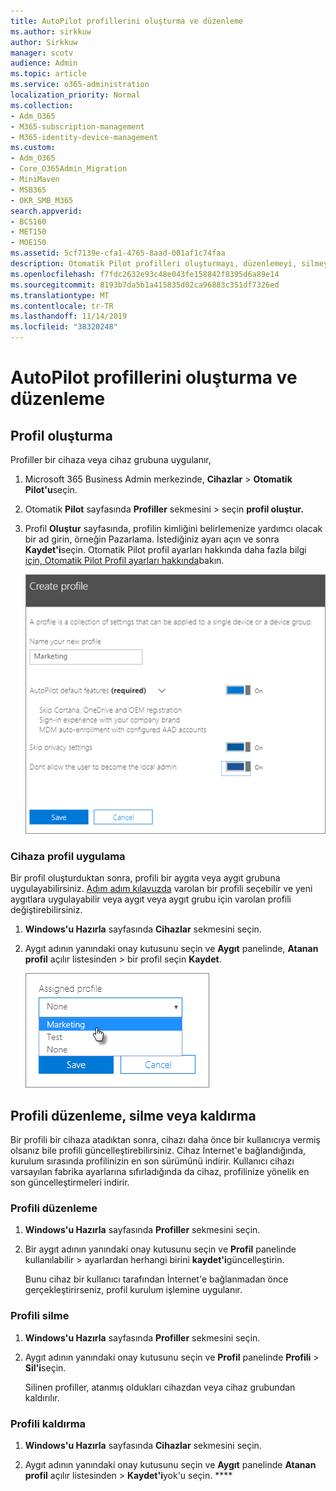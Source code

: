 ```yaml
---
title: AutoPilot profillerini oluşturma ve düzenleme
ms.author: sirkkuw
author: Sirkkuw
manager: scotv
audience: Admin
ms.topic: article
ms.service: o365-administration
localization_priority: Normal
ms.collection:
- Adm_O365
- M365-subscription-management
- M365-identity-device-management
ms.custom:
- Adm_O365
- Core_O365Admin_Migration
- MiniMaven
- MSB365
- OKR_SMB_M365
search.appverid:
- BCS160
- MET150
- MOE150
ms.assetid: 5cf7139e-cfa1-4765-8aad-001af1c74faa
description: Otomatik Pilot profilleri oluşturmayı, düzenlemeyi, silmeyi veya kaldırmayı öğrenin.
ms.openlocfilehash: f7fdc2632e93c48e043fe158842f8395d6a89e14
ms.sourcegitcommit: 8193b7da5b1a415835d02ca96883c351df7326ed
ms.translationtype: MT
ms.contentlocale: tr-TR
ms.lasthandoff: 11/14/2019
ms.locfileid: "38320248"
---
```

# <a name="create-and-edit-autopilot-profiles"></a>AutoPilot profillerini oluşturma ve düzenleme

## <a name="create-a-profile"></a>Profil oluşturma

Profiller bir cihaza veya cihaz grubuna uygulanır,
  
1. Microsoft 365 Business Admin merkezinde, **Cihazlar** \> **Otomatik Pilot'u**seçin.
  
2. Otomatik **Pilot** sayfasında **Profiller** sekmesini \> seçin **profil oluştur.**
    
3. Profil **Oluştur** sayfasında, profilin kimliğini belirlemenize yardımcı olacak bir ad girin, örneğin Pazarlama. İstediğiniz ayarı açın ve sonra **Kaydet'i**seçin. Otomatik Pilot profil ayarları hakkında daha fazla bilgi [için, Otomatik Pilot Profil ayarları hakkında](autopilot-profile-settings.md)bakın.
    
    ![Enter name and turn on settings in the Create profile panel.](media/63b5a00d-6a5d-48d0-9557-e7531e80702a.png)
  
### <a name="apply-profile-to-a-device"></a>Cihaza profil uygulama

Bir profil oluşturduktan sonra, profili bir aygıta veya aygıt grubuna uygulayabilirsiniz. [Adım adım kılavuzda](add-autopilot-devices-and-profile.md) varolan bir profili seçebilir ve yeni aygıtlara uygulayabilir veya aygıt veya aygıt grubu için varolan profili değiştirebilirsiniz. 
  
1. **Windows'u Hazırla** sayfasında **Cihazlar** sekmesini seçin. 
    
2. Aygıt adının yanındaki onay kutusunu seçin ve **Aygıt** panelinde, **Atanan profil** açılır listesinden \> bir profil seçin **Kaydet**.
    
    ![In the Device panel, select an Assigned profile to apply it.](media/ed0ce33f-9241-4403-a5de-2dddffdc6fb9.png)
  
## <a name="edit-delete-or-remove-a-profile"></a>Profili düzenleme, silme veya kaldırma

Bir profili bir cihaza atadıktan sonra, cihazı daha önce bir kullanıcıya vermiş olsanız bile profili güncelleştirebilirsiniz. Cihaz İnternet'e bağlandığında, kurulum sırasında profilinizin en son sürümünü indirir. Kullanıcı cihazı varsayılan fabrika ayarlarına sıfırladığında da cihaz, profilinize yönelik en son güncelleştirmeleri indirir. 
  
### <a name="edit-a-profile"></a>Profili düzenleme

1. **Windows'u Hazırla** sayfasında **Profiller** sekmesini seçin. 
    
2. Bir aygıt adının yanındaki onay kutusunu seçin ve **Profil** panelinde kullanılabilir \> ayarlardan herhangi birini **kaydet'i**güncelleştirin.
    
    Bunu cihaz bir kullanıcı tarafından İnternet'e bağlanmadan önce gerçekleştirirseniz, profil kurulum işlemine uygulanır.
    
### <a name="delete-a-profile"></a>Profili silme

1. **Windows'u Hazırla** sayfasında **Profiller** sekmesini seçin. 
    
2. Aygıt adının yanındaki onay kutusunu seçin ve **Profil** panelinde **Profili** \> **Sil'i**seçin.
    
    Silinen profiller, atanmış oldukları cihazdan veya cihaz grubundan kaldırılır.
    
### <a name="remove-a-profile"></a>Profili kaldırma

1. **Windows'u Hazırla** sayfasında **Cihazlar** sekmesini seçin. 
    
2. Aygıt adının yanındaki onay kutusunu seçin ve **Aygıt** panelinde **Atanan profil** açılır listesinden \> **Kaydet'i**yok'u seçin. ****
    
